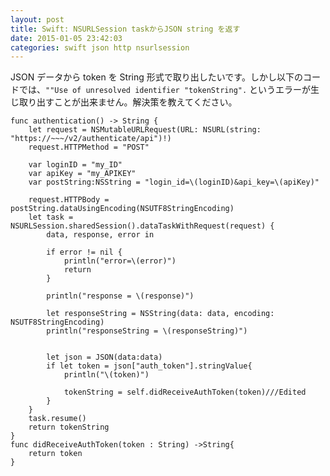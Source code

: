 ```yaml
---
layout: post
title: Swift: NSURLSession taskからJSON string を返す
date: 2015-01-05 23:42:03
categories: swift json http nsurlsession
---
```

<p>JSON データから token を String 形式で取り出したいです。しかし以下のコードでは、<code>""Use of unresolved identifier "tokenString".</code> というエラーが生じ取り出すことが出来ません。解決策を教えてください。</p>

<pre><code>func authentication() -&gt; String {
    let request = NSMutableURLRequest(URL: NSURL(string: "https://~~~/v2/authenticate/api")!)
    request.HTTPMethod = "POST"

    var loginID = "my_ID"
    var apiKey = "my_APIKEY"
    var postString:NSString = "login_id=\(loginID)&amp;api_key=\(apiKey)"

    request.HTTPBody = postString.dataUsingEncoding(NSUTF8StringEncoding)
    let task = NSURLSession.sharedSession().dataTaskWithRequest(request) {
        data, response, error in

        if error != nil {
            println("error=\(error)")
            return
        }

        println("response = \(response)")

        let responseString = NSString(data: data, encoding: NSUTF8StringEncoding)
        println("responseString = \(responseString)")


        let json = JSON(data:data)
        if let token = json["auth_token"].stringValue{
            println("\(token)")

            tokenString = self.didReceiveAuthToken(token)///Edited 
        }
    }
    task.resume()
    return tokenString
}
func didReceiveAuthToken(token : String) -&gt;String{
    return token
}
</code></pre>

